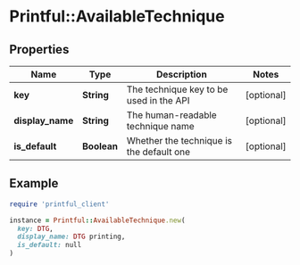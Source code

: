 # Printful::AvailableTechnique

## Properties

| Name | Type | Description | Notes |
| ---- | ---- | ----------- | ----- |
| **key** | **String** | The technique key to be used in the API | [optional] |
| **display_name** | **String** | The human-readable technique name | [optional] |
| **is_default** | **Boolean** | Whether the technique is the default one | [optional] |

## Example

```ruby
require 'printful_client'

instance = Printful::AvailableTechnique.new(
  key: DTG,
  display_name: DTG printing,
  is_default: null
)
```

